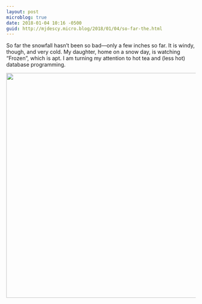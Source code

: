 ```yaml
---
layout: post
microblog: true
date: 2018-01-04 10:16 -0500
guid: http://mjdescy.micro.blog/2018/01/04/so-far-the.html
---
```

So far the snowfall hasn’t been so bad—only a few inches so far. It is windy, though, and very cold. My daughter, home on a snow day, is watching “Frozen”, which is apt. I am turning my attention to hot tea and (less hot) database programming. 

<img src="http://mjdescy.micro.blog/uploads/2018/f227df6316.jpg" width="600" height="600" />
